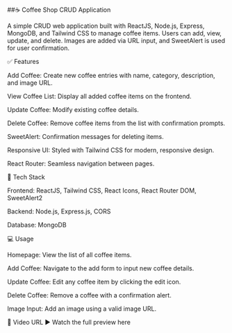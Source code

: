 ##☕ Coffee Shop CRUD Application

A simple CRUD web application built with ReactJS, Node.js, Express, MongoDB, and Tailwind CSS to manage coffee items. Users can add, view, update, and delete. Images are added via URL input, and SweetAlert is used for user confirmation.



✅ Features

Add Coffee: Create new coffee entries with name, category, description, and image URL.

View Coffee List: Display all added coffee items on the frontend.

Update Coffee: Modify existing coffee details.

Delete Coffee: Remove coffee items from the list with confirmation prompts.

SweetAlert: Confirmation messages for deleting items.

Responsive UI: Styled with Tailwind CSS for modern, responsive design.

React Router: Seamless navigation between pages.


🧰 Tech Stack

Frontend: ReactJS, Tailwind CSS, React Icons, React Router DOM, SweetAlert2

Backend: Node.js, Express.js, CORS

Database: MongoDB



💻 Usage

Homepage: View the list of all coffee items.

Add Coffee: Navigate to the add form to input new coffee details.

Update Coffee: Edit any coffee item by clicking the edit icon.

Delete Coffee: Remove a coffee with a confirmation alert.

Image Input: Add an image using a valid image URL.


🎥 Video URL
▶️ Watch the full preview here


